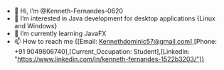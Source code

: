 - 👋 Hi, I’m @Kenneth-Fernandes-0620
- 👀 I’m interested in Java development for desktop applications {Linux and Windows}
- 🌱 I’m currently learning JavaFX
- 📫 How to reach me {[Email: Kennethdominic57@gmail.com],[Phone: +91 9049806740],[Current_Occupation: Student],[LinkedIn: "https://www.linkedin.com/in/kenneth-fernandes-1522b3203/"]}

<!---
Kenneth-Fernandes-0620/Kenneth-Fernandes-0620 is a ✨ special ✨ repository because its `README.md` (this file) appears on your GitHub profile.
You can click the Preview link to take a look at your changes.
--->
